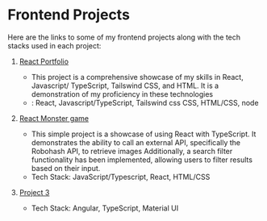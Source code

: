 # Frontend Projects


Here are the links to some of my frontend projects along with the tech stacks used in each project:

1. [React Portfolio ](https://github.com/edward232232/edward232232.github.io)
   - This project is a comprehensive showcase of my skills in React, Javascript/ TypeScript, Tailswind CSS, and HTML. It is a demonstration of my proficiency in these technologies
   - <Tech Stack>: React, Javascript/TypeScript, Tailswind css CSS, HTML/CSS, node

2. [React Monster game](https://github.com/edward232232/monsters)
   - This simple project is a showcase of using React with TypeScript. It demonstrates the ability to call an external API, specifically the Robohash API, to retrieve images 
     Additionally, a search filter functionality has been implemented, allowing users to filter results based on their input.
   - Tech Stack: JavaScript/Typescript, React, HTML/CSS

3. [Project 3](https://github.com/username/project3)
   - Tech Stack: Angular, TypeScript, Material UI
